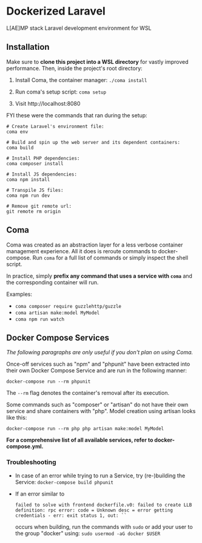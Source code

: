# Dockerized Laravel

L[AE]MP stack Laravel development environment for WSL

## Installation

Make sure to **clone this project into a WSL directory** for vastly improved performance. Then, inside the project's root directory:

1. Install Coma, the container manager:
`./coma install`

2. Run coma's setup script:
`coma setup`

3. Visit http://localhost:8080

FYI these were the commands that ran during the setup:

    # Create Laravel's environment file:
    coma env

    # Build and spin up the web server and its dependent containers:
    coma build

    # Install PHP dependencies:
    coma composer install

    # Install JS dependencies:
    coma npm install

    # Transpile JS files:
    coma npm run dev

    # Remove git remote url:
    git remote rm origin

## Coma

Coma was created as an abstraction layer for a less verbose container management experience. All it does is reroute commands to docker-compose.
Run `coma` for a full list of commands or simply inspect the shell script.

In practice, simply **prefix any command that uses a service with `coma`** and the corresponding container will run.

Examples:
- `coma composer require guzzlehttp/guzzle`
- `coma artisan make:model MyModel`
- `coma npm run watch`

## Docker Compose Services

*The following paragraphs are only useful if you don't plan on using Coma.*

Once-off services such as "npm" and "phpunit" have been extracted into their own Docker Compose Service and are run in the following manner:

`docker-compose run --rm phpunit`

The `--rm` flag denotes the container's removal after its execution.

Some commands such as "composer" or "artisan" do not have their own service and share containers with "php". Model creation using artisan looks like this:

`docker-compose run --rm php php artisan make:model MyModel`

**For a comprehensive list of all available services, refer to docker-compose.yml.**

### Troubleshooting

- In case of an error while trying to run a Service, try (re-)building the Service:
    `docker-compose build phpunit`

- If an error similar to
    ```
    failed to solve with frontend dockerfile.v0: failed to create LLB definition: rpc error: code = Unknown desc = error getting credentials - err: exit status 1, out: ``
    ```
    occurs when building, run the commands with `sudo` or add your user to the group "docker" using:
    `sudo usermod -aG docker $USER`
